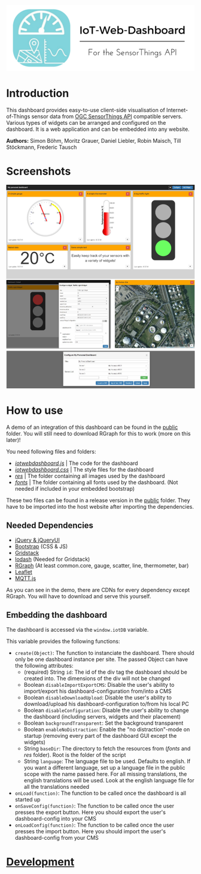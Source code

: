 ![IoT-Web-Dashboard-Banner](doc/img/IoT-WebDashboard-Banner.jpg)

# Introduction

This dashboard provides easy-to-use client-side visualisation of Internet-of-Things sensor data from [OGC SensorThings API](https://github.com/opengeospatial/sensorthings) compatible servers. Various types of widgets can be arranged and configured on the dashboard. It is a web application and can be embedded into any website. 

**Authors:** Simon Böhm, Moritz Grauer, Daniel Liebler, Robin Maisch, Till Stöckmann, Frederic Tausch

# Screenshots

![widget_showcase](doc/img/Widgets.jpg)
![dashboard_configuration](doc/img/DashboardConfiguration.png)

# How to use

A demo of an integration of this dashboard can be found in the [public](https://github.com/IoT-WebDashboard/IoT-WebDashboard) folder. You will still need to download RGraph for this to work (more on this later)!

You need following files and folders:
 - [*iotwebdashboard.js*](https://github.com/IoT-WebDashboard/IoT-WebDashboard) | The code for the dashboard
 - [*iotwebdashboard.css*](https://github.com/IoT-WebDashboard/IoT-WebDashboard) | The style files for the dashboard
 - [*res*](https://github.com/IoT-WebDashboard/IoT-WebDashboard) | The folder containing all images used by the dashboard
 - [*fonts*](https://github.com/IoT-WebDashboard/IoT-WebDashboard) | The folder containing all fonts used by the dashboard. (Not needed if included in your embedded bootstrap)
 
These two files can be found in a release version in the [public](https://github.com/IoT-WebDashboard/IoT-WebDashboard) folder. They have to be imported into the host website after importing the dependencies. 

## Needed Dependencies ##

 - [jQuery & jQueryUI](https://jquery.com) 
 - [Bootstrap](https://getbootstrap.com) (CSS & JS)
 - [Gridstack](https://github.com/troolee/gridstack.js)
 - [lodash](https://lodash.com/) (Needed for Gridstack)
 - [RGraph](https://www.rgraph.net/) (At least common.core, gauge, scatter, line, thermometer, bar)
 - [Leaflet](http://leafletjs.com/)
 - [MQTT.js](https://www.npmjs.com/package/mqtt)
 
As you can see in the demo, there are CDNs for every dependency except RGraph. You will have to download and serve this yourself.

## Embedding the dashboard ##

The dashboard is accessed via the `window.iotDB` variable. 

This variable provides the following functions:
- `create(Object)`: The function to instanciate the dashboard. There should only be one dashboard instance per site. The passed Object can have the following attributes:
    - (required) String `id`: The id of the div tag the dashboard should be created into. The dimensions of the div will not be changed
    - Boolean `disableImportExportCMS`: Disable the user's ability to import/export his dashboard-configuration from/into a CMS
    - Boolean `disableDownloadUpload`: Disable the user's ability to download/upload his dashboard-configuration to/from his local PC
    - Boolean `disableConfiguration`: Disable the user's ability to change the dashboard (including servers, widgets and their placement)
    - Boolean `backgroundTransparent`: Set the background transparent
    - Boolean `enableNoDistraction`: Enable the "no distraction"-mode on startup (removing every part of the dashboard GUI except the widgets)
    - String `baseDir`: The directory to fetch the resources from (*fonts* and *res* folder). Root is the folder of the script
    - String `language`: The language file to be used. Defaults to english. If you want a different language, set up a language file in the public scope with the name passed here. For all missing translations, the english translations will be used. Look at the english language file for all the translations needed
- `onLoad(function)`: The function to be called once the dashboard is all started up
- `onSaveConfig(function)`: The function to be called once the user presses the export button. Here you should export the user's dashboard-config into your CMS
- `onLoadConfig(function)`: The function to be called once the user presses the import button. Here you should import the user's dashboard-config from your CMS

# [Development](https://github.com/IoT-WebDashboard/IoT-WebDashboard) #
